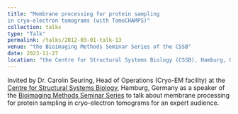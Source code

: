 ```yaml
---
title: "Membrane processing for protein sampling
in cryo-electron tomograms (with TomoCHAMPS)"
collection: talks
type: "Talk"
permalink: /talks/2012-03-01-talk-13
venue: "the Bioimaging Methods Seminar Series of the CSSB"
date: 2023-11-27
location: "the Centre for Structural Systems Biology (CSSB), Hamburg, Germany"
---
```


Invited by Dr. Carolin Seuring, Head of Operations (Cryo-EM facility) at the [Centre for Structural Systems Biology](https://www.cssb-hamburg.de/), Hamburg, Germany as a speaker of the [Bioimaging Methods Seminar Series](https://www.cssb-hamburg.de/news_amp_events/events_archive/bioimaging_methods_seminar_jose_rodriguez_and_eike_schulz/index_eng.html) to talk about membrane processing for protein sampling in cryo-electron tomograms for an expert audience.
